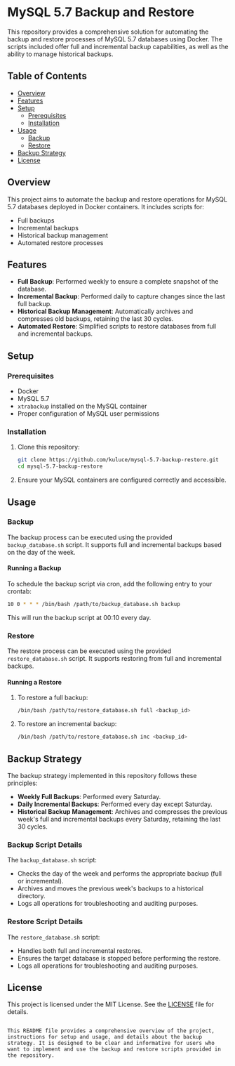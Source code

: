 # MySQL 5.7 Backup and Restore

This repository provides a comprehensive solution for automating the backup and restore processes of MySQL 5.7 databases using Docker. The scripts included offer full and incremental backup capabilities, as well as the ability to manage historical backups.

## Table of Contents

- [Overview](#overview)
- [Features](#features)
- [Setup](#setup)
  - [Prerequisites](#prerequisites)
  - [Installation](#installation)
- [Usage](#usage)
  - [Backup](#backup)
  - [Restore](#restore)
- [Backup Strategy](#backup-strategy)
- [License](#license)

## Overview

This project aims to automate the backup and restore operations for MySQL 5.7 databases deployed in Docker containers. It includes scripts for:
- Full backups
- Incremental backups
- Historical backup management
- Automated restore processes

## Features

- **Full Backup**: Performed weekly to ensure a complete snapshot of the database.
- **Incremental Backup**: Performed daily to capture changes since the last full backup.
- **Historical Backup Management**: Automatically archives and compresses old backups, retaining the last 30 cycles.
- **Automated Restore**: Simplified scripts to restore databases from full and incremental backups.

## Setup

### Prerequisites

- Docker
- MySQL 5.7
- `xtrabackup` installed on the MySQL container
- Proper configuration of MySQL user permissions

### Installation

1. Clone this repository:
   ```bash
   git clone https://github.com/kuluce/mysql-5.7-backup-restore.git
   cd mysql-5.7-backup-restore
   ```

2. Ensure your MySQL containers are configured correctly and accessible.

## Usage

### Backup

The backup process can be executed using the provided `backup_database.sh` script. It supports full and incremental backups based on the day of the week.

#### Running a Backup

To schedule the backup script via cron, add the following entry to your crontab:
```bash
10 0 * * * /bin/bash /path/to/backup_database.sh backup
```

This will run the backup script at 00:10 every day.

### Restore

The restore process can be executed using the provided `restore_database.sh` script. It supports restoring from full and incremental backups.

#### Running a Restore

1. To restore a full backup:
   ```bash
   /bin/bash /path/to/restore_database.sh full <backup_id>
   ```

2. To restore an incremental backup:
   ```bash
   /bin/bash /path/to/restore_database.sh inc <backup_id>
   ```

## Backup Strategy

The backup strategy implemented in this repository follows these principles:

- **Weekly Full Backups**: Performed every Saturday.
- **Daily Incremental Backups**: Performed every day except Saturday.
- **Historical Backup Management**: Archives and compresses the previous week's full and incremental backups every Saturday, retaining the last 30 cycles.

### Backup Script Details

The `backup_database.sh` script:
- Checks the day of the week and performs the appropriate backup (full or incremental).
- Archives and moves the previous week's backups to a historical directory.
- Logs all operations for troubleshooting and auditing purposes.

### Restore Script Details

The `restore_database.sh` script:
- Handles both full and incremental restores.
- Ensures the target database is stopped before performing the restore.
- Logs all operations for troubleshooting and auditing purposes.

## License

This project is licensed under the MIT License. See the [LICENSE](LICENSE) file for details.
```

This README file provides a comprehensive overview of the project, instructions for setup and usage, and details about the backup strategy. It is designed to be clear and informative for users who want to implement and use the backup and restore scripts provided in the repository.